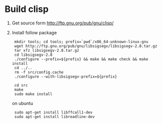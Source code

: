 Build clisp
===========

1. Get source form <http://ftp.gnu.org/pub/gnu/clisp/>
2. Install follow package

        mkdir tools; cd tools; prefix=`pwd`/x86_64-unknown-linux-gnu
        wget http://ftp.gnu.org/pub/gnu/libsigsegv/libsigsegv-2.8.tar.gz
        tar xfz libsigsegv-2.8.tar.gz
        cd libsigsegv-2.8
        ./configure --prefix=${prefix} && make && make check && make install
        cd ../..
        rm -f src/config.cache
        ./configure --with-libsigsegv-prefix=${prefix}

        cd src
        make
        sudo make install

    on ubuntu

        sudo apt-get install libffcall1-dev
        sudo apt-get install libreadline-dev


